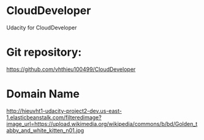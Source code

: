 # CloudDeveloper
Udacity for CloudDeveloper
# Git repository:
https://github.com/vhthieu100499/CloudDeveloper
# Domain Name
http://hieuvht1-udacity-project2-dev.us-east-1.elasticbeanstalk.com/filteredimage?image_url=https://upload.wikimedia.org/wikipedia/commons/b/bd/Golden_tabby_and_white_kitten_n01.jpg

